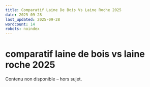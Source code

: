 ```yaml
---
title: Comparatif Laine De Bois Vs Laine Roche 2025
date: 2025-09-28
last_updated: 2025-09-28
wordcount: 14
robots: noindex
---
```


# comparatif laine de bois vs laine roche 2025

Contenu non disponible – hors sujet.
